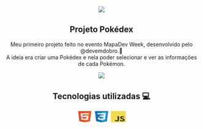 <div style="text-align: center;">
  <img width="100px" src="https://cdn-icons-png.flaticon.com/512/188/188942.png">
  <h2>Projeto Pokédex</h2>
  <p>Meu primeiro projeto feito no evento MapaDev Week, desenvolvido pelo @devemdobro.🌱 <br>
  A ideia era criar uma Pokédex e nela poder selecionar e ver as informações de cada Pokémon. </p>
  <img src="https://i.imgur.com/hCVIdBG.png" width="50%">

  <h2>Tecnologias utilizadas 💻</h2>
  <div style="display: inline-block;">
    <img alt="HTML" height="30" width="40" src="https://raw.githubusercontent.com/devicons/devicon/master/icons/html5/html5-original.svg">
    <img alt="CSS" height="30" width="40" src="https://raw.githubusercontent.com/devicons/devicon/master/icons/css3/css3-original.svg">
    <img alt="JS" height="30" width="40" src="https://raw.githubusercontent.com/devicons/devicon/master/icons/javascript/javascript-original.svg">
  </div>
</div>
